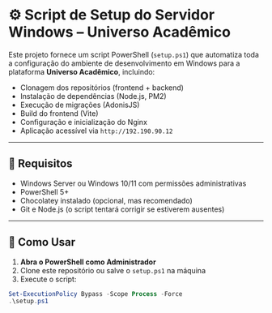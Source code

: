 # ⚙️ Script de Setup do Servidor Windows – Universo Acadêmico

Este projeto fornece um script PowerShell (`setup.ps1`) que automatiza toda a configuração do ambiente de desenvolvimento em Windows para a plataforma **Universo Acadêmico**, incluindo:

- Clonagem dos repositórios (frontend + backend)
- Instalação de dependências (Node.js, PM2)
- Execução de migrações (AdonisJS)
- Build do frontend (Vite)
- Configuração e inicialização do Nginx
- Aplicação acessível via `http://192.190.90.12`

---

## 🧰 Requisitos

- Windows Server ou Windows 10/11 com permissões administrativas
- PowerShell 5+
- Chocolatey instalado (opcional, mas recomendado)
- Git e Node.js (o script tentará corrigir se estiverem ausentes)

---

## 🚀 Como Usar

1. **Abra o PowerShell como Administrador**
2. Clone este repositório ou salve o `setup.ps1` na máquina
3. Execute o script:

```powershell
Set-ExecutionPolicy Bypass -Scope Process -Force
.\setup.ps1
